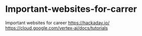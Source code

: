 # Important-websites-for-carrer
Important websites for career
https://hackaday.io/
https://cloud.google.com/vertex-ai/docs/tutorials
